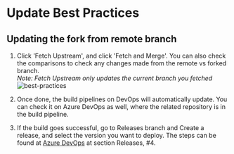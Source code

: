 # Update Best Practices

## Updating the fork from remote branch

1. Click 'Fetch Upstream', and click 'Fetch and Merge'. You can also check the comparisons to check any changes made from the remote vs forked branch.  
<i>Note: Fetch Upstream only updates the current branch you fetched</i>
![best-practices](../../../assets/images/delivery-kit/update-repository.png)

2. Once done, the build pipelines on DevOps will automatically update. You can check it on Azure DevOps as well, where the related repository is in the build pipeline.

3. If the build goes successful, go to Releases branch and Create a release, and select the version you want to deploy. The steps can be found at [Azure DevOps](https://github.dxc.com/WorkplaceAndMobility/DXC-MW-UPT/blob/R2-Delivery-Kit/content/Delivery-Kit/Installation%20and%20Configuration%20Guide/01%20Azure%20-%20Provision/01%20Azure%20DevOps.md) at section Releases, #4.

